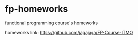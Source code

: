 # fp-homeworks
functional programming course's homeworks

homeworks link: https://github.com/jagajaga/FP-Course-ITMO
